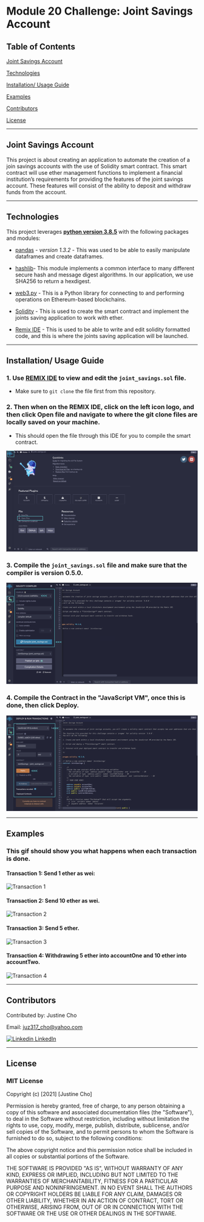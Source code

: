 # Module 20 Challenge: Joint Savings Account

## Table of Contents

[Joint Savings Account](https://github.com/juzcho/Module-20-Challenge-Joint-Savings-Account#joint-savings-account)

[Technologies](https://github.com/juzcho/Module-20-Challenge-Joint-Savings-Account#technologies)

[Installation/ Usage Guide](https://github.com/juzcho/Module-20-Challenge-Joint-Savings-Account#installation-usage-guide)

[Examples](https://github.com/juzcho/Module-20-Challenge-Joint-Savings-Account#examples)

[Contributors](https://github.com/juzcho/Module-20-Challenge-Joint-Savings-Account#contributors)

[License](https://github.com/juzcho/Module-20-Challenge-Joint-Savings-Account#license)

---

## Joint Savings Account

This project is about creating an application to automate the creation of a join savings accounts with the use of Solidity smart contract. This smart contract will use ether management functions to implement a financial institution’s requirements for providing the features of the joint savings account. These features will consist of the ability to deposit and withdraw funds from the account.

---

## Technologies

This project leverages **[python version 3.8.5](https://www.python.org/downloads/)** with the following packages and modules:

* [pandas](https://pandas.pydata.org/docs/) - *version 1.3.2* - This was used to be able to easily manipulate dataframes and create dataframes.

* [hashlib](https://docs.python.org/3/library/hashlib.html)- This module implements a common interface to many different secure hash and message digest algorithms. In our application, we use SHA256 to return a hexdigest.

* [web3.py](https://web3py.readthedocs.io/en/stable/overview.html) - This is a Python library for connecting to and performing operations on Ethereum-based blockchains.

* [Solidity](https://docs.soliditylang.org/en/v0.8.9/) - This is used to create the smart contract and implement the joints saving application to work with ether.

* [Remix IDE](https://remix.ethereum.org/) - This is used to be able to write and edit solidity formatted code, and this is where the joints saving application will be launched.

---
## Installation/ Usage Guide

### 1. Use [REMIX IDE](https://remix.ethereum.org/) to view and edit the `joint_savings.sol` file.

- Make sure to `git clone` the file first from this repository. 

### 2. Then when on the REMIX IDE, click on the left icon logo, and then click Open file and navigate to where the git clone files are locally saved on your machine.

- This should open the file through this IDE for you to compile the smart contract.

![Remix IDE Open](./Images/remix_ide_open_file.png)

### 3. Compile the `joint_savings.sol` file and make sure that the compiler is version 0.5.0.

![Remix IDE Compile](./Images/remix_ide_compile.png)

### 4. Compile the Contract in the "JavaScript VM", once this is done, then click Deploy.

![Remix IDE Javascript](./Images/remix_ide_javascript.png)


---
## Examples

### **This gif should show you what happens when each transaction is done.** 

#### **Transaction 1: Send 1 ether as wei:**

![Transaction 1](./Execution_Results/transaction_1_send_1ether.gif)

#### **Transaction 2: Send 10 ether as wei.**

![Transaction 2](./Execution_Results/transaction_2_send_10ether.gif)

#### **Transaction 3: Send 5 ether.**

![Transaction 3](./Execution_Results/transaction_3_send_5ether.gif)

#### **Transaction 4: Withdrawing 5 ether into accountOne and 10 ether into accountTwo.**
![Transaction 4](./Execution_Results/withdraw_transaction.gif)

---

## Contributors

Contributed by: Justine Cho

Email: juz317_cho@yahoo.com

[![Linkedin](https://i.stack.imgur.com/gVE0j.png) LinkedIn](https://www.linkedin.com/in/justinecho)

---

## License

### **MIT License**

Copyright (c) [2021] [Justine Cho]

Permission is hereby granted, free of charge, to any person obtaining a copy
of this software and associated documentation files (the "Software"), to deal
in the Software without restriction, including without limitation the rights
to use, copy, modify, merge, publish, distribute, sublicense, and/or sell
copies of the Software, and to permit persons to whom the Software is
furnished to do so, subject to the following conditions:

The above copyright notice and this permission notice shall be included in all
copies or substantial portions of the Software.

THE SOFTWARE IS PROVIDED "AS IS", WITHOUT WARRANTY OF ANY KIND, EXPRESS OR
IMPLIED, INCLUDING BUT NOT LIMITED TO THE WARRANTIES OF MERCHANTABILITY,
FITNESS FOR A PARTICULAR PURPOSE AND NONINFRINGEMENT. IN NO EVENT SHALL THE
AUTHORS OR COPYRIGHT HOLDERS BE LIABLE FOR ANY CLAIM, DAMAGES OR OTHER
LIABILITY, WHETHER IN AN ACTION OF CONTRACT, TORT OR OTHERWISE, ARISING FROM,
OUT OF OR IN CONNECTION WITH THE SOFTWARE OR THE USE OR OTHER DEALINGS IN THE
SOFTWARE.
